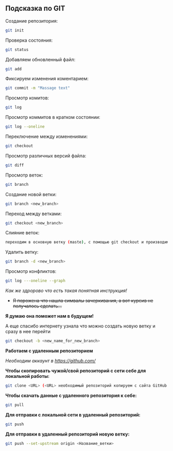 ## Подсказка по GIT

Создание репозитория:
```sh
git init
```
Проверка состояния:
```sh
git status
```
Добавляем обновленный файл:
```sh 
git add
```
Фиксируем изменения коментарием:
```sh
git commit -m "Massage text"
```
Просмотр комитов:
```sh
git log
```
Просмотр коммитов в кратком состоянии:
```sh
git log --oneline
```
Переключение между изменениями:
```sh 
git checkout
```
Просмотр различных версий файла:
```sh
git diff
```
Просмотр веток:
```sh
git branch
 ```
Создание новой ветки:
```sh
git branch <new_branch>
```
Переход между ветками:
``` sh
git checkout <new_branch>
```
Слияние веток:
```sh
переходим в основную ветку (maste), с помощью git checkout и производим слияние с помощью "git merge  <new_branch>"
```
Удалить ветку:
```sh
git branch -d <new_branch>
```
Просмотр конфликтов:
```sh
git log ---oneline --graph
```

*Как же здророво что есть такая понятная инструкция!* 

* ~~Я порожена что нашла симвалы зачеркивания, а вот курсив не получалось сделать...~~

**Я думаю она поможет нам в будущем!**

А еще спасибо интернету узнала что можно создать новую ветку и сразу в нее перейти
```sh 
git checkout -b <new_name_for_new_branch>
```

**Работаем с удаленным репозиторием**

*Необходим аккаунт в https://github.com/*

**Чтобы скопировать чужой/свой репозиторий с сети себе для локальной работы:**
```sh
git clone <URL> (<URL> необходимый репозиторий копируем с сайта GitHub.com)
```
**Чтобы скачать данные с удаленного репозитория к себе:**
```sh
git pull
 ```
**Для отправки с локальной сети в удаленный репозиторий:**
```sh
git push
```
**Для отправки в удаленный репозиторий новую ветку:**
```sh
git push --set-upstream origin <Название_ветки>
```
